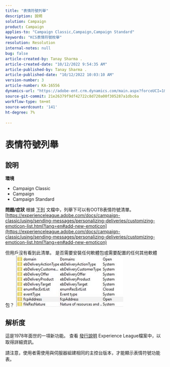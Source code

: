```yaml
---
title: "表情符號列舉"
description: 說明
solution: Campaign
product: Campaign
applies-to: "Campaign Classic,Campaign,Campaign Standard"
keywords: "KCS表情符號枚舉"
resolution: Resolution
internal-notes: null
bug: false
article-created-by: Tanay Sharma .
article-created-date: "10/12/2022 9:54:35 AM"
article-published-by: Tanay Sharma .
article-published-date: "10/12/2022 10:03:10 AM"
version-number: 3
article-number: KA-16556
dynamics-url: "https://adobe-ent.crm.dynamics.com/main.aspx?forceUCI=1&pagetype=entityrecord&etn=knowledgearticle&id=8a5b6bdc-134a-ed11-bba2-0022480868ff"
source-git-commit: 21e26379f9df42722c8d720a00f305287a1dbc6a
workflow-type: tm+mt
source-wordcount: '141'
ht-degree: 7%

---
```


# 表情符號列舉

## 說明

<b>環境</b>
- Campaign Classic
- Campaign
- Campaign Standard



<b>問題/症狀</b>
根據 [下列](https://experienceleague.adobe.com/docs/campaign-classic/using/sending-messages/personalizing-deliveries/customizing-emoticon-list.html?lang=en#add-new-emoticon) 文檔中，列舉下可以有OOTB表情符號清單。
[https://experienceleague.adobe.com/docs/campaign-classic/using/sending-messages/personalizing-deliveries/customizing-emoticon-list.html?lang=en#add-new-emoticon](https://experienceleague.adobe.com/docs/campaign-classic/using/sending-messages/personalizing-deliveries/customizing-emoticon-list.html?lang=en#add-new-emoticon)

但用戶沒有看到此清單。 是否需要安裝任何軟體包或需要配置的任何其他軟體包？
![](assets/___7707b2fe-144a-ed11-bba2-0022480868ff___.jpeg)


## 解析度


這是1978年面世的一項新功能。 查看 [發行說明](https://experienceleague.adobe.com/docs/campaign-classic/using/release-notes/previous-releases/release--20-2.html?lang=en#release-20-2-1-build-9178) Experience League檔案中，以取得詳細資訊。

請注意，使用者需使用與伺服器組建相同的主控台版本，才能顯示表情符號功能表。
